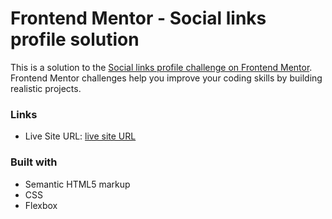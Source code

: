 # Frontend Mentor - Social links profile solution

This is a solution to the [Social links profile challenge on Frontend Mentor](https://www.frontendmentor.io/challenges/social-links-profile-UG32l9m6dQ). Frontend Mentor challenges help you improve your coding skills by building realistic projects.

### Links

- Live Site URL: [live site URL](https://your-live-site-url.com)

### Built with

- Semantic HTML5 markup
- CSS
- Flexbox
